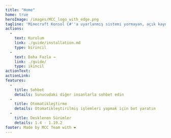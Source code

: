 ```yaml
---
title: "Home"
home: true
heroImage: /images/MCC_logo_with_edge.png
tagline: 'Minecraft Konsol C#''a uyarlanmış sistemi yormayan, açık kaynak kodlu bir Minecraft Java istemcisidir.'
actions:
  - 
    text: Kurulum
    link: ./guide/installation.md
    type: birincil
  - 
    text: Daha Fazla →
    link: ./guide/
    type: ikincil
actionText:
actionLink:
features:
  - 
    title: Sohbet
    details: Sunucudaki diğer insanlarla sohbet edin
  - 
    title: Otomatikleştirme
    details: Otomatikleştirilmiş işlemleri yapmak için bot yaratın
  - 
    title: Desklenen Sürümler
    details: 1.4 - 1.19.2
footer: Made by MCC Team with ❤️
---
```


